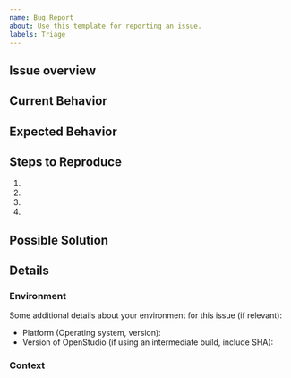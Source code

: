 ```yaml
---
name: Bug Report
about: Use this template for reporting an issue.
labels: Triage
---
```

Issue overview
--------------
<!--- Provide a general summary of the issue -->

## Current Behavior
<!--- Tell us what happens instead of the expected behavior -->

## Expected Behavior
<!--- Tell us what should happen -->

## Steps to Reproduce
<!-- Provide an unambiguous set of steps to reproduce this bug. -->
<!--- Provide a link to a model that has the bug (a minimum complete and verifiable example (MCVE) is preferred) and/or code to reproduce -->
1.
2.
3.
4.

## Possible Solution
<!--- Optional, but if you can, suggest a fix/reason for the bug, -->

## Details

### Environment

Some additional details about your environment for this issue (if relevant):
 - Platform (Operating system, version):
 - Version of OpenStudio (if using an intermediate build, include SHA):

### Context
<!--- How has this issue affected you? What are you trying to accomplish? -->
